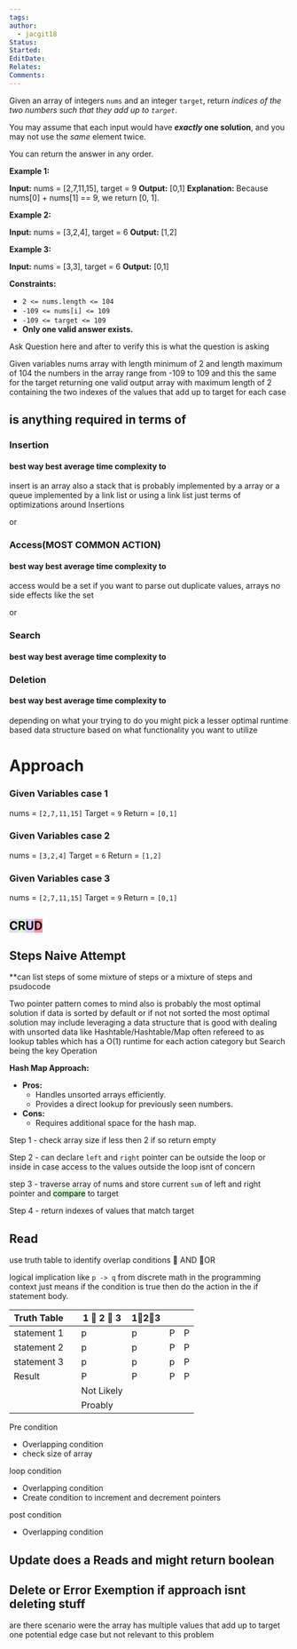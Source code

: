 ```yaml
---
tags: 
author:
  - jacgit18
Status: 
Started: 
EditDate: 
Relates: 
Comments:
---
```

Given an array of integers `nums` and an integer `target`, return _indices of the two numbers such that they add up to `target`_.

You may assume that each input would have **_exactly_ one solution**, and you may not use the _same_ element twice.

You can return the answer in any order.

**Example 1:**

**Input:** nums = [2,7,11,15], target = 9
**Output:** [0,1]
**Explanation:** Because nums[0] + nums[1] == 9, we return [0, 1].

**Example 2:**

**Input:** nums = [3,2,4], target = 6
**Output:** [1,2]

**Example 3:**

**Input:** nums = [3,3], target = 6
**Output:** [0,1]

**Constraints:**

- `2 <= nums.length <= 104`
- `-109 <= nums[i] <= 109`
- `-109 <= target <= 109`
- **Only one valid answer exists.**

Ask Question here and after to verify this is what the question is asking

Given variables nums array with length minimum  of 2 and length maximum of 104 
the numbers in the array range from -109 to 109 and this the same for the target
returning one valid output array with maximum length of 2  containing the two indexes of the values  that add up to target  for each case 

## is anything required in terms of 

### Insertion 
#### best way best average time complexity to 
insert is an array also a stack that is probably implemented by a array or a queue implemented by a link list or using a link list just terms of optimizations around Insertions

or 
### Access(MOST COMMON ACTION)  
#### best way best average time complexity to 
access would be a set if you want to parse out duplicate values, arrays no side effects like the set

or

### Search 
#### best way best average time complexity to 


### Deletion 
#### best way best average time complexity to 



depending on what your trying to do you might pick a lesser optimal runtime based data structure based on what functionality  you want to utilize


# Approach
### Given Variables  case 1
nums = `[2,7,11,15]` 
Target = `9`
Return = `[0,1]`

### Given Variables  case 2
nums = `[3,2,4]` 
Target = `6`
Return = `[1,2]`


### Given Variables  case 3
nums = `[2,7,11,15]` 
Target = `9`
Return = `[0,1]`


## <mark style="background: #CACFD9A6;">C</mark><mark style="background: #BBFABBA6;">R</mark><mark style="background: #D2B3FFA6;">U</mark><mark style="background: #FF5582A6;">D</mark>
## Steps Naive Attempt 
**can list steps of some mixture of steps or a mixture of steps and psudocode 

Two pointer pattern comes to mind also is probably the most optimal solution if data is sorted by default or if not not sorted the most optimal solution may include leveraging a data structure that is good with dealing with unsorted data like Hashtable/Hashtable/Map often refereed to as lookup tables which has a O(1) runtime for each action category but Search being the key Operation 

**Hash Map Approach:**
- **Pros:**
    - Handles unsorted arrays efficiently.
    - Provides a direct lookup for previously seen numbers.
- **Cons:**
    - Requires additional space for the hash map.




Step 1 - check array size if less then 2 if so return empty 

Step 2 - can declare `left` and `right` pointer can be outside the loop or inside in case access to the values outside the loop isnt of concern 

step 3 - traverse array of nums and store current `sum` of left and right pointer and <mark style="background: #BBFABBA6;">compare</mark> to target 


Step 4 - return indexes of values that match target

 
## Read 
use truth table to identify overlap conditions 
🔼 AND 🔽OR

logical implication like `p -> q` from discrete math in the programming context just means if the condition is true then do the action in the if statement body.

| Truth Table |  | 1 🔼 2 🔼 3 | 1🔽2🔽3 |  |  |
| ---- | ---- | ---- | ---- | ---- | ---- |
| statement 1 |  | p | p | P | P |
| statement 2 |  | p | p | P | P |
| statement 3 |  | p | p | p | P |
| Result |  | P | P | P | P |
|  |  | Not Likely |  |  |  |
|  |  | Proably |  |  |  |


Pre condition 
- Overlapping condition 
- check size of array 

loop condition
- Overlapping condition 
- Create condition to increment and decrement pointers

post condition 
- Overlapping condition 


## Update does a Reads and might return boolean 


## Delete or Error Exemption if approach isnt deleting stuff



are there scenario were the array has multiple values that add up to target one potential edge case but not relevant to this problem